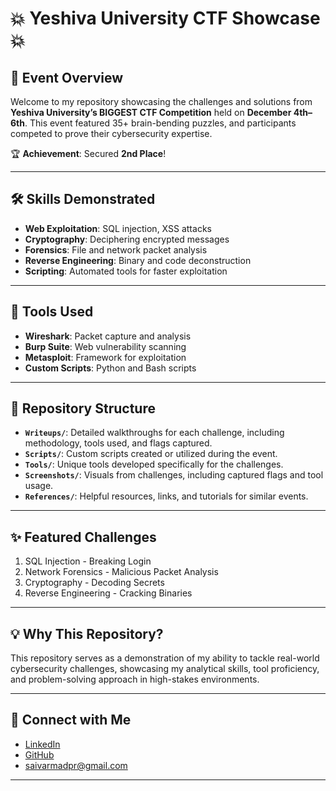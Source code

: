 # :boom: Yeshiva University CTF Showcase :boom:

## 🎯 Event Overview
Welcome to my repository showcasing the challenges and solutions from **Yeshiva University’s BIGGEST CTF Competition** held on **December 4th–6th**. This event featured 35+ brain-bending puzzles, and participants competed to prove their cybersecurity expertise.  

🏆 **Achievement**: Secured **2nd Place**!  

---

## 🛠️ Skills Demonstrated
- **Web Exploitation**: SQL injection, XSS attacks  
- **Cryptography**: Deciphering encrypted messages  
- **Forensics**: File and network packet analysis  
- **Reverse Engineering**: Binary and code deconstruction  
- **Scripting**: Automated tools for faster exploitation  

---

## 🔧 Tools Used
- **Wireshark**: Packet capture and analysis  
- **Burp Suite**: Web vulnerability scanning  
- **Metasploit**: Framework for exploitation  
- **Custom Scripts**: Python and Bash scripts  

---

## 📂 Repository Structure
- **`Writeups/`**: Detailed walkthroughs for each challenge, including methodology, tools used, and flags captured.  
- **`Scripts/`**: Custom scripts created or utilized during the event.  
- **`Tools/`**: Unique tools developed specifically for the challenges.  
- **`Screenshots/`**: Visuals from challenges, including captured flags and tool usage.  
- **`References/`**: Helpful resources, links, and tutorials for similar events.  

---

## ✨ Featured Challenges
1. SQL Injection - Breaking Login 
2. Network Forensics - Malicious Packet Analysis 
3. Cryptography - Decoding Secrets 
4. Reverse Engineering - Cracking Binaries  

---

## 💡 Why This Repository?
This repository serves as a demonstration of my ability to tackle real-world cybersecurity challenges, showcasing my analytical skills, tool proficiency, and problem-solving approach in high-stakes environments.

---

## 🔗 Connect with Me
- [LinkedIn](https://www.linkedin.com/in/sai-varma-dantuluri/)  
- [GitHub](https://github.com/saivarmadpr) 
- [saivarmadpr@gmail.com](mailto:saivarmadpr@gmail.com) 

---
